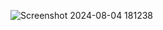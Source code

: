 ![Screenshot 2024-08-04 181238](https://github.com/user-attachments/assets/4e722c0e-812d-4872-8fe2-5ab673964a28)
